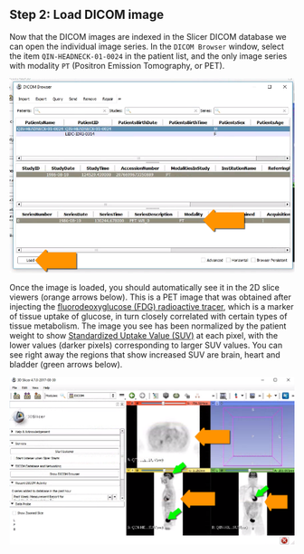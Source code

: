 
## Step 2: Load DICOM image

Now that the DICOM images are indexed in the Slicer DICOM database we can open the individual image series. In the `DICOM Browser` window, select the item `QIN-HEADNECK-01-0024` in the patient list, and the only image series with modality `PT` (Positron Emission Tomography, or PET).

![](/gitbook/assets/pt-load.png)

Once the image is loaded, you should automatically see it in the 2D slice viewers (orange arrows below). This is a PET image that was obtained after injecting the [fluorodeoxyglucose (FDG) radioactive tracer](http://bit.ly/2x1hODX), which is a marker of tissue uptake of glucose, in turn closely correlated with certain types of tissue metabolism. The image you see has been normalized by the patient weight to show [Standardized Uptake Value (SUV)](https://en.wikipedia.org/wiki/Standardized_uptake_value) at each pixel, with the lower values (darker pixels) corresponding to larger SUV values. You can see right away the regions that show increased SUV are brain, heart and bladder (green arrows below).

![](/gitbook/assets/pt-loaded.png)
